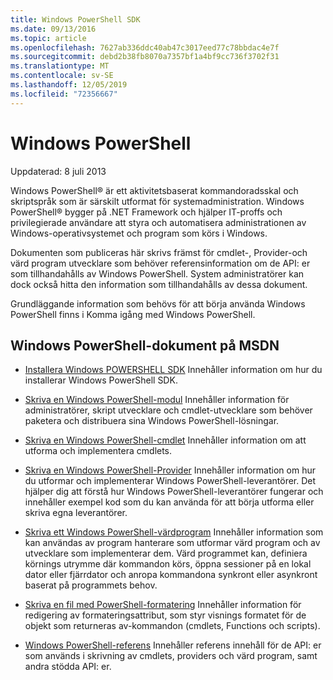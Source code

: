 ```yaml
---
title: Windows PowerShell SDK
ms.date: 09/13/2016
ms.topic: article
ms.openlocfilehash: 7627ab336ddc40ab47c3017eed77c78bbdac4e7f
ms.sourcegitcommit: debd2b38fb8070a7357bf1a4bf9cc736f3702f31
ms.translationtype: MT
ms.contentlocale: sv-SE
ms.lasthandoff: 12/05/2019
ms.locfileid: "72356667"
---
```

# <a name="windows-powershell"></a>Windows PowerShell

Uppdaterad: 8 juli 2013

Windows PowerShell® är ett aktivitetsbaserat kommandoradsskal och skriptspråk som är särskilt utformat för systemadministration. Windows PowerShell® bygger på .NET Framework och hjälper IT-proffs och privilegierade användare att styra och automatisera administrationen av Windows-operativsystemet och program som körs i Windows.

Dokumenten som publiceras här skrivs främst för cmdlet-, Provider-och värd program utvecklare som behöver referensinformation om de API: er som tillhandahålls av Windows PowerShell.
System administratörer kan dock också hitta den information som tillhandahålls av dessa dokument.

Grundläggande information som behövs för att börja använda Windows PowerShell finns i Komma igång med Windows PowerShell.

## <a name="windows-powershell-documents-on-msdn"></a>Windows PowerShell-dokument på MSDN

- [Installera Windows POWERSHELL SDK](./installing-the-windows-powershell-sdk.md) Innehåller information om hur du installerar Windows PowerShell SDK.

- [Skriva en Windows PowerShell-modul](./module/writing-a-windows-powershell-module.md) Innehåller information för administratörer, skript utvecklare och cmdlet-utvecklare som behöver paketera och distribuera sina Windows PowerShell-lösningar.

- [Skriva en Windows PowerShell-cmdlet](./cmdlet/writing-a-windows-powershell-cmdlet.md) Innehåller information om att utforma och implementera cmdlets.

- [Skriva en Windows PowerShell-Provider](./provider/writing-a-windows-powershell-provider.md) Innehåller information om hur du utformar och implementerar Windows PowerShell-leverantörer. Det hjälper dig att förstå hur Windows PowerShell-leverantörer fungerar och innehåller exempel kod som du kan använda för att börja utforma eller skriva egna leverantörer.

- [Skriva ett Windows PowerShell-värdprogram](./hosting/writing-a-windows-powershell-host-application.md) Innehåller information som kan användas av program hanterare som utformar värd program och av utvecklare som implementerar dem. Värd programmet kan, definiera körnings utrymme där kommandon körs, öppna sessioner på en lokal dator eller fjärrdator och anropa kommandona synkront eller asynkront baserat på programmets behov.

- [Skriva en fil med PowerShell-formatering](./format/writing-a-powershell-formatting-file.md) Innehåller information för redigering av formateringsattribut, som styr visnings formatet för de objekt som returneras av-kommandon (cmdlets, Functions och scripts).

- [Windows PowerShell-referens](./windows-powershell-reference.md) Innehåller referens innehåll för de API: er som används i skrivning av cmdlets, providers och värd program, samt andra stödda API: er.
